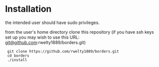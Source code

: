 Installation
============

the intended user should have sudo privileges.

from the user's home directory clone this repository (if you have ssh
keys set up you may wish to use this URL: git@github.com:rwelty1889/borders.git)

     git clone https://github.com/rwelty1889/borders.git
     cd borders
     ./install

